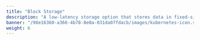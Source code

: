 ```yaml
---
title: "Block Storage"
description: "A low-latency storage option that stores data in fixed-size blocks, ideal for databases and high-performance applications."
banner: "/98e16360-a366-4b78-8e0a-031da07fdacb/images/kubernetes-icon.svg"
weight: 6
---
```

